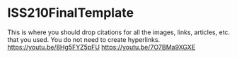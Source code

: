 # ISS210FinalTemplate
This is where you should drop citations for all the images, links, articles, etc. that you used. You do not need to create hyperlinks.
https://youtu.be/8Hg5FYZ5pFU
https://youtu.be/7O7BMa9XGXE

